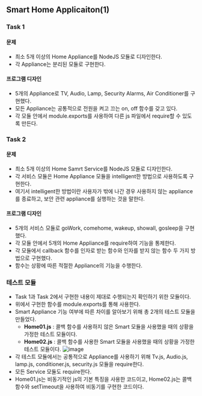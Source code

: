 ## Smart Home Applicaiton(1)

### Task 1
#### 문제
- 최소 5개 이상의 Home Appliance를 NodeJS 모듈로 디자인한다.
- 각 Appliance는 분리된 모듈로 구현한다.
#### 프로그램 디자인
- 5개의 Appliance로 TV, Audio, Lamp, Security Alarms, Air Conditioner를 구현했다.
- 모든 Appliance는 공통적으로 전원을 켜고 끄는 on, off 함수를 갖고 있다. 
- 각 모듈 안에서 module.exports를 사용하여 다른 js 파일에서 require할 수 있도록 만든다.

### Task 2
#### 문제
- 최소 5개 이상의 Home Samrt Service를 NodeJS 모듈로 디자인한다.
- 각 서비스 모듈은 Home Appliance 모듈을 intelligent한 방법으로 사용하도록 구현한다.
- 여기서 intelligent한 방법이란 사용자가 밖에 나간 경우 사용하지 않는 appliance를 종료하고, 보안 관련 appliance를 실행하는 것을 말한다.
#### 프로그램 디자인
- 5개의 서비스 모듈로 goWork, comehome, wakeup, showall, gosleep을 구현했다.
- 각 모듈 안에서 5개의 Home Appliance를 require하여 기능을 통제한다.
- 각 모듈에서 callback 함수를 인자로 받는 함수와 인자를 받지 않는 함수 두 가지 방법으로 구현했다.
- 함수는 상황에 따른 적절한 Appliance의 기능을 수행한다.

### 테스트 모듈
- Task 1과 Task 2에서 구현한 내용이 제대로 수행되는지 확인하기 위한 모듈이다.
- 위에서 구현한 함수를 module.exports를 통해 사용한다.
- Smart Appliance 기능 여부에 따른 차이를 알아보기 위해 총 2개의 테스트 모듈을 만들었다.
  - __Home01.js__ : 콜백 함수를 사용하지 않은 Smart 모듈을 사용했을 때의 상황을 가정한 테스트 모듈이다.
  - __Home02.js__ : 콜백 함수를 사용한 Smart 모듈을 사용했을 때의 상황을 가정한 테스트 모듈이다.
![image](https://user-images.githubusercontent.com/39904216/90219312-b68a1f80-de40-11ea-8b24-3d5dd76c0058.png)
- 각 테스트 모듈에서는 공통적으로 Appliance를 사용하기 위해 Tv.js, Audio.js, lamp.js, conditioner.js, security.js 모듈을 require한다.
- 모든 Service 모듈도 require한다.
- Home01.js는 비동기적인 js의 기본 특징을 사용한 코드이고, Home02.js는 콜백 함수와 setTimeout을 사용하여 비동기를 구현한 코드이다.
